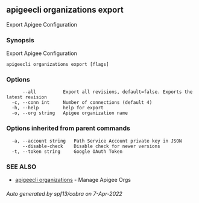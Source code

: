 ## apigeecli organizations export

Export Apigee Configuration

### Synopsis

Export Apigee Configuration

```
apigeecli organizations export [flags]
```

### Options

```
      --all          Export all revisions, default=false. Exports the latest revision
  -c, --conn int     Number of connections (default 4)
  -h, --help         help for export
  -o, --org string   Apigee organization name
```

### Options inherited from parent commands

```
  -a, --account string   Path Service Account private key in JSON
      --disable-check    Disable check for newer versions
  -t, --token string     Google OAuth Token
```

### SEE ALSO

* [apigeecli organizations](apigeecli_organizations.md)	 - Manage Apigee Orgs

###### Auto generated by spf13/cobra on 7-Apr-2022

